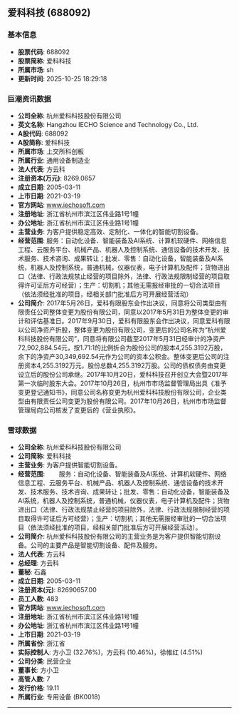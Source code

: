 ## 爱科科技 (688092)

### 基本信息

- **股票代码**: 688092
- **股票简称**: 爱科科技
- **所属市场**: sh
- **更新时间**: 2025-10-25 18:29:18

### 巨潮资讯数据

- **公司全称**: 杭州爱科科技股份有限公司
- **英文名称**: Hangzhou IECHO Science and Technology Co., Ltd.
- **A股代码**: 688092
- **A股简称**: 爱科科技
- **所属市场**: 上交所科创板
- **所属行业**: 通用设备制造业
- **法人代表**: 方云科
- **注册资本(万元)**: 8269.0657
- **成立日期**: 2005-03-11
- **上市日期**: 2021-03-19
- **官方网站**: www.iechosoft.com
- **注册地址**: 浙江省杭州市滨江区伟业路1号1幢
- **办公地址**: 浙江省杭州市滨江区伟业路1号1幢
- **主营业务**: 为客户提供稳定高效、定制化、一体化的智能切割设备。
- **经营范围**: 服务：自动化设备、智能装备及AI系统、计算机软硬件、网络信息工程、云服务平台、机械产品、机器人及控制系统、通信设备的技术开发、技术服务、技术咨询、成果转让；批发、零售：自动化设备，智能装备及AI系统，机器人及控制系统，普通机械，仪器仪表，电子计算机及配件；货物进出口（法律、行政法规禁止经营的项目除外，法律、行政法规限制经营的项目取得许可证后方可经营）；生产：切割机；其他无需报经审批的一切合法项目（依法须经批准的项目，经相关部门批准后方可开展经营活动）
- **公司简介**: 2017年5月26日，爱科有限股东会作出决议，同意将公司类型由有限责任公司整体变更为股份有限公司，同意以2017年5月31日为整体变更的审计和评估基准日。2017年9月30日，爱科有限股东会作出决议，同意爱科有限以公司净资产折股，整体变更为股份有限公司，变更后的公司名称为“杭州爱科科技股份有限公司”，同意将有限公司截至2017年5月31日经审计的净资产72,902,884.54元，按1.71:1的比例折合为股份公司的股本4,255.3192万股，余下的净资产30,349,692.54元作为公司的资本公积金。整体变更后公司的注册资本4,255.3192万元，股份总数4,255.3192万股。公司的债权债务由变更设立后的股份公司承继。2017年10月20日，爱科科技召开创立大会暨2017年第一次临时股东大会。2017年10月26日，杭州市市场监督管理局出具《准予变更登记通知书》，同意公司名称变更为杭州爱科科技股份有限公司，企业类型由有限责任公司变更为股份有限公司。2017年10月26日，杭州市市场监督管理局向公司核发了变更后的《营业执照》。

### 雪球数据

- **公司全称**: 杭州爱科科技股份有限公司
- **公司简称**: 爱科科技
- **主营业务**: 为客户提供智能切割设备。
- **经营范围**: 　　服务：自动化设备、智能装备及AI系统、计算机软硬件、网络信息工程、云服务平台、机械产品、机器人及控制系统、通信设备的技术开发、技术服务、技术咨询、成果转让；批发、零售：自动化设备，智能装备及AI系统，机器人及控制系统，普通机械，仪器仪表，电子计算机及配件；货物进出口（法律、行政法规禁止经营的项目除外，法律、行政法规限制经营的项目取得许可证后方可经营）；生产：切割机；其他无需报经审批的一切合法项目（依法须经批准的项目，经相关部门批准后方可开展经营活动）。
- **公司简介**: 杭州爱科科技股份有限公司的主营业务是为客户提供智能切割设备。公司的主要产品是智能切割设备、配件及服务。
- **法人代表**: 方云科
- **总经理**: 方云科
- **董秘**: 石鑫
- **成立日期**: 2005-03-11
- **注册资本(元)**: 82690657.00
- **员工人数**: 483
- **官方网站**: www.iechosoft.com
- **注册地址**: 浙江省杭州市滨江区伟业路1号1幢
- **办公地址**: 浙江省杭州市滨江区伟业路1号1幢
- **上市日期**: 2021-03-19
- **所属省份**: 浙江省
- **实际控制人**: 方小卫 (32.76%)，方云科 (10.46%)，徐帷红 (4.51%)
- **公司分类**: 民营企业
- **董事长**: 方小卫
- **高管人数**: 7
- **发行价格**: 19.11
- **所属行业**: 专用设备 (BK0018)

---